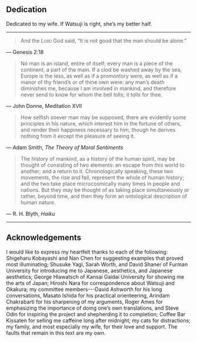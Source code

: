 <h2 class="roman invisible">Dedication</h2>
<div class="frontquote fourinch">
<p>Dedicated to my wife. If Watsuji is right, she’s my better half.</p>
</div>

- - - -

<div class="frontquote">
<blockquote><p>And the <span class="smallcaps">Lord</span> God said, &ldquo;It is not good that the man should be alone.&rdquo;</p></blockquote>

<p>&mdash; Genesis 2:18</p>

<blockquote><p>No man is an island, entire of itself; every man is a piece of the continent, a part of the main. If a clod be washed away by the sea, Europe is the less, as well as if a promontory were, as well as if a manor of thy friend’s or of thine own were: any man’s death diminishes me, because I am involved in mankind, and therefore never send to know for whom the bell tolls; it tolls for thee.</p></blockquote>

<p>&mdash; John Donne, Meditation XVII</p>

<blockquote><p>How selfish soever man may be supposed, there are evidently some principles in his nature, which interest him in the fortune of others, and render their happiness necessary to him, though he derives nothing from it except the pleasure of seeing it.</p></blockquote>

<p>&mdash; Adam Smith, <em>The Theory of Moral Sentiments</em></p>

<blockquote><p>The history of mankind, as a history of the human spirit, may be thought of consisting of two elements: an escape from this world to another; and a return to it. Chronologically speaking, these two movements, the rise and fall, represent the whole of human history; and the two take place microcosmically many times in people and nations. But they may be thought of as taking place simultaneously or rather, beyond time, and then they form an ontological description of human nature.</p></blockquote>

<p>&mdash; R. H. Blyth, <em>Haiku</em></p>
</div>

- - - - -

<h2 class="roman">Acknowledgements</h2>
I would like to express my heartfelt thanks to each of the following: Shigeharu Kobayashi and Nan Chen for suggesting examples that proved most illuminating; Shusuke Yagi, Sarah Worth, and David Shaner of Furman University for introducing me to Japanese, aesthetics, and Japanese aesthetics; George Hlawatsch of Kansai Gaidai University for showing me the arts of Japan; Hiroshi Nara for correspondence about Watsuji and Okakura; my committee members---David Ashworth for his long conversations, Masato Ishida for his practical orienteering, Arindam Chakrabarti for his sharpening of my arguments, Roger Ames for emphasizing the importance of doing one’s own translations, and Steve Odin for inspiring the project and shepherding it to completion; Coffee Bar Kissaten for selling me caffeine long after midnight; my cats for distractions; my family, and most especially my wife, for their love and support. The faults that remain in this text are my own.
